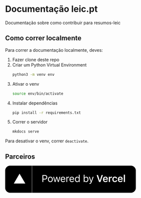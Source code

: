 # Documentação leic.pt

Documentação sobre como contribuir para resumos-leic

## Como correr localmente

Para correr a documentação localmente, deves:

1. Fazer clone deste repo
2. Criar um Python Virtual Environment
   ```bash
   python3 -m venv env
   ```
3. Ativar o venv
   ```bash
   source env/bin/activate
   ```
4. Instalar dependências
   ```bash
   pip install -r requirements.txt
   ```
5. Correr o servidor
   ```bash
   mkdocs serve
   ```

Para desativar o venv, correr `deactivate`.

## Parceiros

[![Powered by Vercel](./.github/vercel-logo.svg)](https://vercel.com/?utm_source=leic-pt&utm_campaign=oss)
